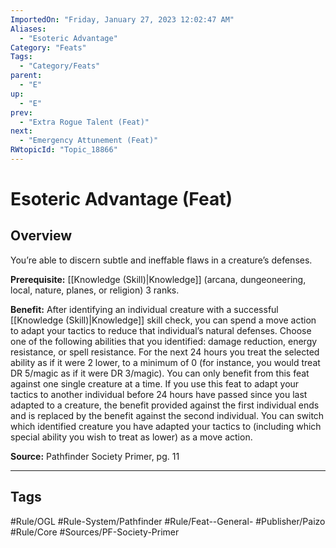 ```yaml
---
ImportedOn: "Friday, January 27, 2023 12:02:47 AM"
Aliases:
  - "Esoteric Advantage"
Category: "Feats"
Tags:
  - "Category/Feats"
parent:
  - "E"
up:
  - "E"
prev:
  - "Extra Rogue Talent (Feat)"
next:
  - "Emergency Attunement (Feat)"
RWtopicId: "Topic_18866"
---
```

# Esoteric Advantage (Feat)
## Overview
You’re able to discern subtle and ineffable flaws in a creature’s defenses.

**Prerequisite:** [[Knowledge (Skill)|Knowledge]] (arcana, dungeoneering, local, nature, planes, or religion) 3 ranks. 

**Benefit:** After identifying an individual creature with a successful [[Knowledge (Skill)|Knowledge]] skill check, you can spend a move action to adapt your tactics to reduce that individual’s natural defenses. Choose one of the following abilities that you identified: damage reduction, energy resistance, or spell resistance. For the next 24 hours you treat the selected ability as if it were 2 lower, to a minimum of 0 (for instance, you would treat DR 5/magic as if it were DR 3/magic). You can only benefit from this feat against one single creature at a time. If you use this feat to adapt your tactics to another individual before 24 hours have passed since you last adapted to a creature, the benefit provided against the first individual ends and is replaced by the benefit against the second individual. You can switch which identified creature you have adapted your tactics to (including which special ability you wish to treat as lower) as a move action.

**Source:** Pathfinder Society Primer, pg. 11


---
## Tags
#Rule/OGL #Rule-System/Pathfinder #Rule/Feat--General- #Publisher/Paizo #Rule/Core #Sources/PF-Society-Primer

